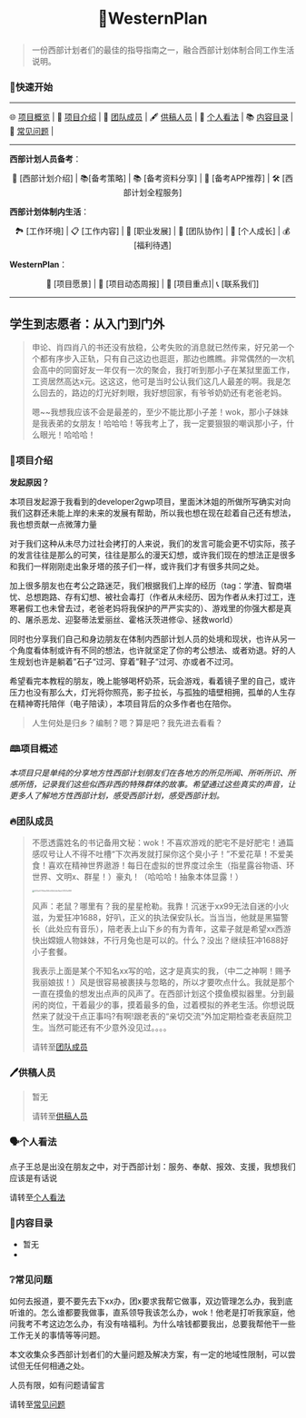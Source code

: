 # <p style="text-align: center;">🤗WesternPlan</p> #

> 一份西部计划者们的最佳的指导指南之一，融合西部计划体制合同工作生活说明。

### 🚤快速开始

---

🌐 [项目概览](#项目概述) | 📖 [项目介绍](#项目介绍) | 👥 [团队成员](#团队成员) | 🖋️ [供稿人员](#供稿人员) | 💭 [个人看法](#个人看法) | 📚 [内容目录](#内容目录) | 🤔 [常见问题](#常见问题) | 

----

**西部计划人员备考**：<p align="center">
  🏢 [西部计划介绍] | 📚[备考策略] | 📚 [备考资料分享] | 📱 [备考APP推荐] | 🛠️ [西部计划全程服务]
</p>

**西部计划体制内生活**：<p align="center">
  🏞️ [工作环境] | 📋 [工作内容] | 🚀 [职业发展] | 🤝 [团队协作] | 🌟 [个人成长] | 💰 [福利待遇]
</p>

**WesternPlan**：<p align="center">
  🌿 [项目愿景] | 📅 [项目动态周报] | 📖 [项目重点]| 📞 [联系我们]
</p>

---

## 学生到志愿者：从入门到门外 ##

> 申论、肖四肖八的书还没有放稳，公考失败的消息就已然传来，好兄弟一个个都有序步入正轨，只有自己这边也逛逛，那边也瞧瞧。非常偶然的一次机会高中的同窗好友一年仅有一次的聚会，我打听到那小子在某狱里面工作，工资居然高达x元。这这这，他可是当时公认我们这几人最差的啊。我是怎么回去的，路边的灯光好刺眼，我好想回家，有爷爷奶奶还有老爸老妈。
>
> 嗯~~我想我应该不会是最差的，至少不能比那小子差！wok，那小子妹妹是我表弟的女朋友！哈哈哈！等我考上了，我一定要狠狠的嘲讽那小子，什么眼光！哈哈哈！

### 🏸项目介绍<a name="项目介绍"></a> ###

**发起原因？**

本项目发起源于我看到的developer2gwp项目，里面沐沐姐的所做所写确实对向我们这群还未能上岸的未来的发展有帮助，所以我也想在现在趁着自己还有想法，我也想贡献一点微薄力量

对于我们这种从未尽力过社会拷打的人来说，我们的发言可能会更不切实际，孩子的发言往往是那么的可笑，往往是那么的漫天幻想，或许我们现在的想法正是很多和我们一样刚刚走出象牙塔的孩子们一样，或许我们才有很多共同之处。

加上很多朋友也在考公之路迷茫，我们根据我们上岸的经历（tag：学渣、智商堪忧、总想跑路、存有幻想、被社会毒打（作者从未经历、因为作者从未打过工，连寒暑假工也未曾去过，老爸老妈将我保护的严严实实的）、游戏里的你强大都是真的、屠杀恶龙、迎娶蒂法爱丽丝、霍格沃茨进修😜、拯救world）

同时也分享我们自己和身边朋友在体制内西部计划人员的处境和现状，也许从另一个角度看体制或许有不同的想法，也许就坚定了你的考公想法、或者劝退。好的人生规划也许是躺着”石子“过河、穿着”鞋子“过河、亦或者不过河。

希望看完本教程的朋友，晚上能够喝杯奶茶，玩会游戏，看着镜子里的自己，或许压力也没有那么大，灯光将你照亮，影子拉长，与孤独的墙壁相拥，孤单的人生存在精神寄托陪伴（电子陪读），本项目背后的众多作者也在陪你。

> 人生何处是归乡？编制？嗯？算是吧？我先进去看看？

### 🕮项目概述<a name="项目概述"></a> ###

*本项目只是单纯的分享地方性西部计划朋友们在各地方的所见所闻、所听所识、所感所悟，记录我们这些似西非西的特殊群体的故事。希望通过这些真实的声音，让更多人了解地方性西部计划，感受西部计划，感受西部计划。*

### 🔥团队成员<a name="团队成员"></a> ###

> 不愿透露姓名的书记备用文秘：wok！不喜欢游戏的肥宅不是好肥宅！通篇感叹号让人不得不吐槽“下次再发就打屎你这个臭小子！”不爱花草！不爱美食！喜欢在精神世界遨游！每日在虚拟的世界度过余生（指星露谷物语、环世界、文明x、群星！）豪丸！（哈哈哈！抽象本体显露！）
>
> 
>
> <img src="F:\WeChatFile\WeChat Files\All Users\432a47f6da356d32b2eb8aa03106e198.jpg" alt="432a47f6da356d32b2eb8aa03106e198" style="zoom:25%;" />
>
>
> ​	风声：老鼠？哪里有？我的星星枪勒。我靠！沉迷于xx99无法自迷的小火滋，为爱狂冲1688，好叭，正义的执法保安队长。当当当，他就是黑猫警长（此处应有音乐），陪老表上山下乡的有为青年，这辈子就是希望xx西游快出嫦娥人物妹妹，不行月兔也是可以的。什么？没出？继续狂冲1688好小子套餐。
>
> 我表示上面是某个不知名xx写的哈，这才是真实的我，（中二之神啊！赐予我丽娘拔！）风是很容易被裹挟与忽略的，所以才要吹点什么。我就是那个一直在摸鱼的想发出点声的风声了。在西部计划这个摸鱼模拟器里。分到最闲的岗位，干着最少的事，摸着最多的鱼，过着模拟的养老生活。你想说既然来了就没干点正事吗?有啊!跟老表的“亲切交流”外加定期检查老表庭院卫生。当然可能还有不少意外没见过。。。。
>
> 请转至[团队成员](./team/)

### 🖊供稿人员<a name="供稿人员"></a> ###

> 暂无
>
> 请转至[供稿人员](./Contributor/)

### 🗣︎个人看法<a name="个人看法"></a> ###

点子王总是出没在朋友之中，对于西部计划：服务、奉献、报效、支援，我想我们应该是有话说

请转至[个人看法](./idea/)

### 📑内容目录<a name="内容目录"></a> ###

* 暂无
* 

### ❔︎常见问题<a name="常见问题"></a> ###

如何去报道，要不要先去下xx办，团x要求我帮它做事，双边管理怎么办，我到底听谁的。怎么谁都要我做事，直系领导我该怎么办，wok！他老是打听我家庭，他问我考不考这边怎么办，有没有啥福利。为什么啥钱都要我出，总要我帮他干一些工作无关的事情等等问题。

本文收集众多西部计划者们的大量问题及解决方案，有一定的地域性限制，可以尝试但无任何相通之处。

人员有限，如有问题请留言

请转至[常见问题](./problem/)
